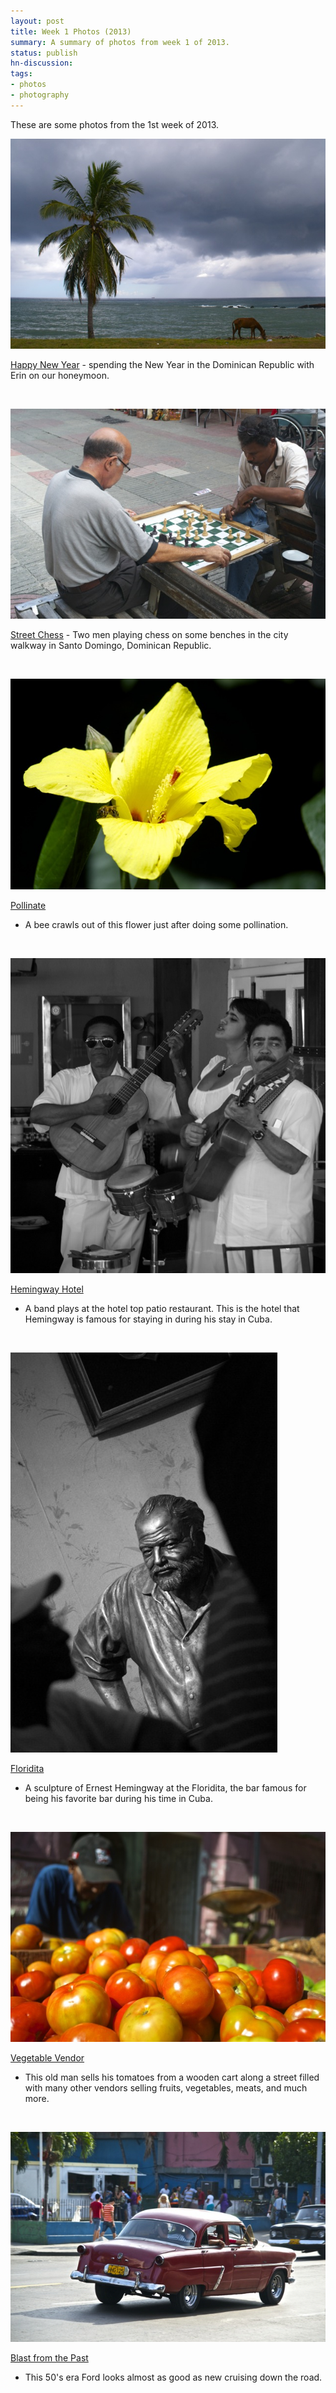 ```yaml
---
layout: post
title: Week 1 Photos (2013)
summary: A summary of photos from week 1 of 2013.
status: publish
hn-discussion:
tags:
- photos
- photography
---
```


These are some photos from the 1st week of 2013.

![Happy New Year](/img/2013/week1/130101_HappyNewYear.blog.jpg)

[Happy New Year](http://www.flickr.com/photos/jbranchaud/8336860960/in/set-72157632410541272/) -
spending the New Year in the Dominican Republic with Erin on our honeymoon.

<br />

![Street Chess](/img/2013/week1/130102_StreetChess.blog.jpg)

[Street Chess](http://www.flickr.com/photos/jbranchaud/8344167438/in/set-72157632410541272/) -
Two men playing chess on some benches in the city walkway
in Santo Domingo, Dominican Republic.

<br />

![Pollinate](/img/2013/week1/130103_Pollinate.blog.jpg)

[Pollinate](http://www.flickr.com/photos/jbranchaud/8343153003/in/set-72157632410541272/)
- A bee crawls out of this flower just after doing some pollination.

<br />

![Hemingway Hotel](/img/2013/week1/130104_HemingwayHotel.blog.jpg)

[Hemingway Hotel](http://www.flickr.com/photos/jbranchaud/8381632211/in/set-72157632410541272/)
- A band plays at the hotel top patio restaurant. This is the hotel that
Hemingway is famous for staying in during his stay in Cuba.

<br />

![Floridita](/img/2013/week1/130105_HemingwayBar.blog.jpg)

[Floridita](http://www.flickr.com/photos/jbranchaud/8381649513/in/set-72157632410541272/)
- A sculpture of Ernest Hemingway at the Floridita, the bar famous for being
his favorite bar during his time in Cuba.

<br />

![Vegetable Vendor](/img/2013/week1/130106_VegetableVendor.blog.jpg)

[Vegetable Vendor](http://www.flickr.com/photos/jbranchaud/8382750206/in/set-72157632410541272/)
- This old man sells his tomatoes from a wooden cart along a street filled
with many other vendors selling fruits, vegetables, meats, and much more.

<br />

![Blast from the Past](/img/2013/week1/130107_BlastFromThePast.blog.jpg)

[Blast from the Past](http://www.flickr.com/photos/jbranchaud/8381689653/in/set-72157632410541272/)
- This 50's era Ford looks almost as good as new cruising down the road.
